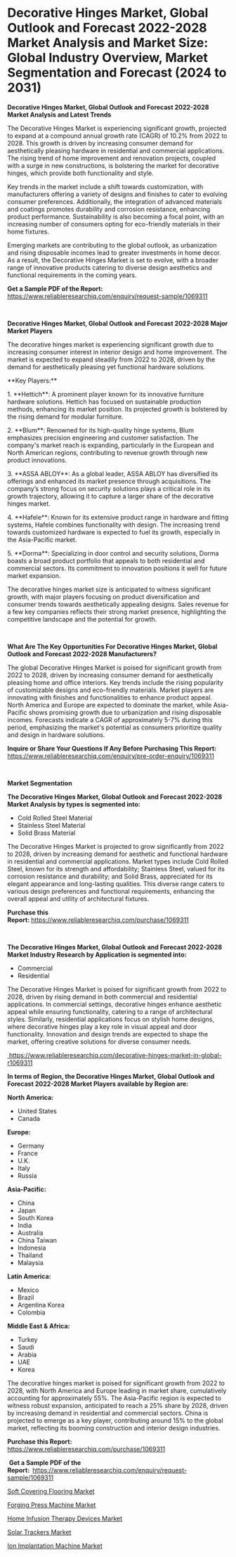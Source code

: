 <p><h1>Decorative Hinges Market, Global Outlook and Forecast 2022-2028 Market Analysis and Market Size: Global Industry Overview, Market Segmentation and Forecast (2024 to 2031)</h1></p><p><strong>Decorative Hinges Market, Global Outlook and Forecast 2022-2028 Market Analysis and Latest Trends</strong></p>
<p><p>The Decorative Hinges Market is experiencing significant growth, projected to expand at a compound annual growth rate (CAGR) of 10.2% from 2022 to 2028. This growth is driven by increasing consumer demand for aesthetically pleasing hardware in residential and commercial applications. The rising trend of home improvement and renovation projects, coupled with a surge in new constructions, is bolstering the market for decorative hinges, which provide both functionality and style.</p><p>Key trends in the market include a shift towards customization, with manufacturers offering a variety of designs and finishes to cater to evolving consumer preferences. Additionally, the integration of advanced materials and coatings promotes durability and corrosion resistance, enhancing product performance. Sustainability is also becoming a focal point, with an increasing number of consumers opting for eco-friendly materials in their home fixtures.</p><p>Emerging markets are contributing to the global outlook, as urbanization and rising disposable incomes lead to greater investments in home decor. As a result, the Decorative Hinges Market is set to evolve, with a broader range of innovative products catering to diverse design aesthetics and functional requirements in the coming years.</p></p>
<p><strong>Get a Sample PDF of the Report:&nbsp;</strong> <a href="https://www.reliableresearchiq.com/enquiry/request-sample/1069311">https://www.reliableresearchiq.com/enquiry/request-sample/1069311</a></p>
<p>&nbsp;</p>
<p><strong>Decorative Hinges Market, Global Outlook and Forecast 2022-2028 Major Market Players</strong></p>
<p><p>The decorative hinges market is experiencing significant growth due to increasing consumer interest in interior design and home improvement. The market is expected to expand steadily from 2022 to 2028, driven by the demand for aesthetically pleasing yet functional hardware solutions.</p><p>**Key Players:**</p><p>1. **Hettich**: A prominent player known for its innovative furniture hardware solutions. Hettich has focused on sustainable production methods, enhancing its market position. Its projected growth is bolstered by the rising demand for modular furniture.</p><p>2. **Blum**: Renowned for its high-quality hinge systems, Blum emphasizes precision engineering and customer satisfaction. The company's market reach is expanding, particularly in the European and North American regions, contributing to revenue growth through new product innovations.</p><p>3. **ASSA ABLOY**: As a global leader, ASSA ABLOY has diversified its offerings and enhanced its market presence through acquisitions. The company’s strong focus on security solutions plays a critical role in its growth trajectory, allowing it to capture a larger share of the decorative hinges market.</p><p>4. **Hafele**: Known for its extensive product range in hardware and fitting systems, Hafele combines functionality with design. The increasing trend towards customized hardware is expected to fuel its growth, especially in the Asia-Pacific market.</p><p>5. **Dorma**: Specializing in door control and security solutions, Dorma boasts a broad product portfolio that appeals to both residential and commercial sectors. Its commitment to innovation positions it well for future market expansion.</p><p>The decorative hinges market size is anticipated to witness significant growth, with major players focusing on product diversification and consumer trends towards aesthetically appealing designs. Sales revenue for a few key companies reflects their strong market presence, highlighting the competitive landscape and the potential for growth.</p></p>
<p>&nbsp;</p>
<p><strong>What Are The Key Opportunities For Decorative Hinges Market, Global Outlook and Forecast 2022-2028 Manufacturers?</strong></p>
<p><p>The global Decorative Hinges Market is poised for significant growth from 2022 to 2028, driven by increasing consumer demand for aesthetically pleasing home and office interiors. Key trends include the rising popularity of customizable designs and eco-friendly materials. Market players are innovating with finishes and functionalities to enhance product appeal. North America and Europe are expected to dominate the market, while Asia-Pacific shows promising growth due to urbanization and rising disposable incomes. Forecasts indicate a CAGR of approximately 5-7% during this period, emphasizing the market's potential as consumers prioritize quality and design in hardware solutions.</p></p>
<p><strong>Inquire or Share Your Questions If Any Before Purchasing This Report:</strong> <a href="https://www.reliableresearchiq.com/enquiry/pre-order-enquiry/1069311">https://www.reliableresearchiq.com/enquiry/pre-order-enquiry/1069311</a></p>
<p>&nbsp;</p>
<p><strong>Market Segmentation</strong></p>
<p><strong>The Decorative Hinges Market, Global Outlook and Forecast 2022-2028 Market Analysis by types is segmented into:</strong></p>
<p><ul><li>Cold Rolled Steel Material</li><li>Stainless Steel Material</li><li>Solid Brass Material</li></ul></p>
<p><p>The Decorative Hinges Market is projected to grow significantly from 2022 to 2028, driven by increasing demand for aesthetic and functional hardware in residential and commercial applications. Market types include Cold Rolled Steel, known for its strength and affordability; Stainless Steel, valued for its corrosion resistance and durability; and Solid Brass, appreciated for its elegant appearance and long-lasting qualities. This diverse range caters to various design preferences and functional requirements, enhancing the overall appeal and utility of architectural fixtures.</p></p>
<p><strong>Purchase this Report:&nbsp;</strong><a href="https://www.reliableresearchiq.com/purchase/1069311">https://www.reliableresearchiq.com/purchase/1069311</a></p>
<p>&nbsp;</p>
<p><strong>The Decorative Hinges Market, Global Outlook and Forecast 2022-2028 Market Industry Research by Application is segmented into:</strong></p>
<p><ul><li>Commercial</li><li>Residential</li></ul></p>
<p><p>The Decorative Hinges Market is poised for significant growth from 2022 to 2028, driven by rising demand in both commercial and residential applications. In commercial settings, decorative hinges enhance aesthetic appeal while ensuring functionality, catering to a range of architectural styles. Similarly, residential applications focus on stylish home designs, where decorative hinges play a key role in visual appeal and door functionality. Innovation and design trends are expected to shape the market, offering creative solutions for diverse consumer needs.</p></p>
<p><a href="https://www.reliableresearchiq.com/decorative-hinges-market-in-global-r1069311">&nbsp;https://www.reliableresearchiq.com/decorative-hinges-market-in-global-r1069311</a></p>
<p><strong>In terms of Region, the Decorative Hinges Market, Global Outlook and Forecast 2022-2028 Market Players available by Region are:</strong></p>
<p>
    <p> <strong> North America: </strong>
        <ul>
            <li>United States</li>
            <li>Canada</li>
        </ul>
        </p> 
    <p> <strong> Europe: </strong>
        <ul>
            <li>Germany</li>
            <li>France</li>
            <li>U.K.</li>
            <li>Italy</li>
            <li>Russia</li>
        </ul>
        </p> 
    <p> <strong> Asia-Pacific: </strong>
        <ul>
            <li>China</li>
            <li>Japan</li>
            <li>South Korea</li>
            <li>India</li>
            <li>Australia</li>
            <li>China Taiwan</li>
            <li>Indonesia</li>
            <li>Thailand</li>
            <li>Malaysia</li>
        </ul>
        </p> 
    <p> <strong> Latin America: </strong>
        <ul>
            <li>Mexico</li>
            <li>Brazil</li>
            <li>Argentina Korea</li>
            <li>Colombia</li>
        </ul>
        </p> 
    <p> <strong> Middle East & Africa: </strong>
        <ul>
            <li>Turkey</li>
            <li>Saudi</li>
            <li>Arabia</li>
            <li>UAE</li>
            <li>Korea</li>
        </ul>
    </p>
    </p>
<p><p>The decorative hinges market is poised for significant growth from 2022 to 2028, with North America and Europe leading in market share, cumulatively accounting for approximately 55%. The Asia-Pacific region is expected to witness robust expansion, anticipated to reach a 25% share by 2028, driven by increasing demand in residential and commercial sectors. China is projected to emerge as a key player, contributing around 15% to the global market, reflecting its booming construction and interior design industries.</p></p>
<p><strong>Purchase this Report: </strong><a href="https://www.reliableresearchiq.com/purchase/1069311">https://www.reliableresearchiq.com/purchase/1069311</a></p>
<p>&nbsp;<strong>Get a Sample PDF of the Report:&nbsp;&nbsp;</strong><a href="https://www.reliableresearchiq.com/enquiry/request-sample/1069311">https://www.reliableresearchiq.com/enquiry/request-sample/1069311</a></p>
<p><strong></strong></p>
<p><p><a href="https://www.linkedin.com/pulse/global-soft-covering-flooring-market-size-trends-analysis-acxre?trackingId=7a%2Fpy5K2SxCYyPbD5T9DZQ%3D%3D">Soft Covering Flooring Market</a></p><p><a href="https://www.linkedin.com/pulse/global-forging-press-machine-market-focus-application-3nuhc?trackingId=7sYFQ7lYQriLcI9vqgFAHQ%3D%3D">Forging Press Machine Market</a></p><p><a href="https://www.linkedin.com/pulse/global-home-infusion-therapy-devices-market-analysis-trends-gju2f?trackingId=XfSWM%2BPLQc%2BOFBdZPLN7eA%3D%3D">Home Infusion Therapy Devices Market</a></p><p><a href="https://www.linkedin.com/pulse/solar-trackers-market-share-size-trends-industry-analysis-tdnaf?trackingId=xDp6TP4jQmWoS0T49%2BlvaQ%3D%3D">Solar Trackers Market</a></p><p><a href="https://www.linkedin.com/pulse/global-ion-implantation-machine-market-analysis-key-trends-future-b8kdf?trackingId=fJ4qCI3D%2BAIwOphEJseZ4w%3D%3D">Ion Implantation Machine Market</a></p></p>